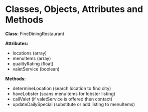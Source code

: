 # **Classes, Objects, Attributes and Methods**


**Class:**  FineDiningRestaurant

**Attributes:**

- locations (array)
- menuItems (array)
- qualityRating (float)
- valetService (boolean)

**Methods:**

- determineLocation (search location to find city)
- haveLobster (scans menuItems for lobster listing)
- callValet (if valetService is offered then contact)
- updateDailySpecial (substitute or add listing to menuItems)
